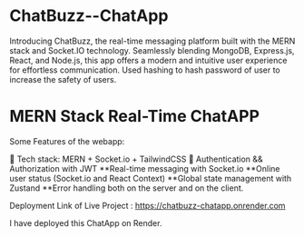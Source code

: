 # ChatBuzz--ChatApp
Introducing ChatBuzz, the real-time messaging platform built with the MERN stack and Socket.IO technology. 
Seamlessly blending MongoDB, Express.js, React, and Node.js, this app offers a modern and intuitive user experience for effortless communication.
Used hashing to hash password of user to increase the safety of users.

# MERN Stack Real-Time ChatAPP

Some Features of the webapp:

🌟 Tech stack: MERN + Socket.io + TailwindCSS
🎃 Authentication && Authorization with JWT 
**Real-time messaging with Socket.io 
**Online user status (Socket.io and React Context) 
**Global state management with Zustand 
**Error handling both on the server and on the client.


Deployment Link of Live Project : 
https://chatbuzz-chatapp.onrender.com

I have deployed this ChatApp on Render.
